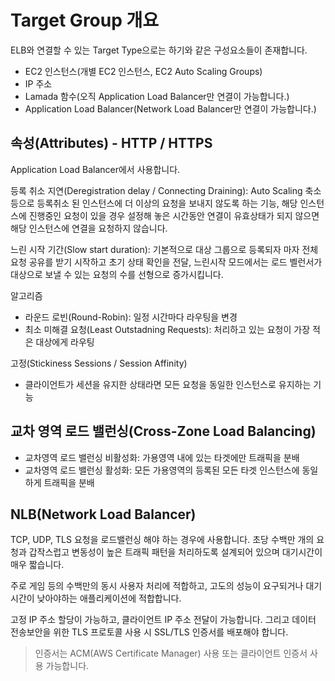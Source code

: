 # Target Group 개요
ELB와 연결할 수 있는 Target Type으로는 하기와 같은 구성요소들이 존재합니다.

- EC2 인스턴스(개별 EC2 인스턴스, EC2 Auto Scaling Groups)
- IP 주소 
- Lamada 함수(오직 Application Load Balancer만 연결이 가능합니다.) 
- Application Load Balancer(Network Load Balancer만 연결이 가능합니다.)


## 속성(Attributes) - HTTP / HTTPS
Application Load Balancer에서 사용합니다.

등록 취소 지연(Deregistration delay / Connecting Draining): Auto Scaling 축소 등으로 등록취소 된 인스턴스에 더 이상의 요청을 보내지 않도록 하는 기능, 해당 인스턴스에 진행중인 요청이 있을 경우 설정해 놓은 시간동안 연결이 유효상태가 되지 않으면 해당 인스턴스에 연결을 요청하지 않습니다.

느린 시작 기간(Slow start duration): 기본적으로 대상 그룹으로 등록되자 마자 전체 요청 공유를 받기 시작하고 초기 상태 확인을 전달, 느린시작 모드에서는 로드 벨런서가 대상으로 보낼 수 있는 요청의 수를 선형으로 증가시킵니다.

알고리즘
- 라운드 로빈(Round-Robin): 일정 시간마다 라우팅을 변경
- 최소 미해결 요청(Least Outstadning Requests): 처리하고 있는 요청이 가장 적은 대상에게 라우팅

고정(Stickiness Sessions / Session Affinity)
- 클라이언트가 세션을 유지한 상태라면 모든 요청을 동일한 인스턴스로 유지하는 기능
## 교차 영역 로드 밸런싱(Cross-Zone Load Balancing)

- 교차영역 로드 밸런싱 비활성화: 가용영역 내에 있는 타겟에만 트래픽을 분배
- 교차영역 로드 밸런싱 활성화: 모든 가용영역의 등록된 모든 타겟 인스턴스에 동일하게 트래픽을 분배


## NLB(Network Load Balancer)

TCP, UDP, TLS 요청을 로드밸런싱 해야 하는 경우에 사용합니다.  초당 수백만 개의 요청과 갑작스럽고 변동성이 높은 트래픽 패턴을 처리하도록 설계되어 있으며 대기시간이 매우 짧습니다.

주로 게임 등의 수백만의 동시 사용자 처리에 적합하고, 고도의 성능이 요구되거나 대기시간이 낮아야하는 애플리케이션에 적합합니다.

고정 IP 주소 할당이 가능하고, 클라이언트 IP 주소 전달이 가능합니다.
그리고 데이터 전송보안을 위한 TLS 프로토콜 사용 시 SSL/TLS 인증서를 배포해야 합니다.

> 인증서는 ACM(AWS Certificate Manager) 사용 또는 클라이언트 인증서 사용 가능합니다.